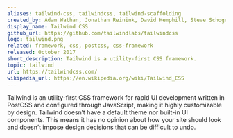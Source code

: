 ```yaml
---
aliases: tailwind-css, tailwindcss, tailwind-scaffolding
created_by: Adam Wathan, Jonathan Reinink, David Hemphill, Steve Schoger
display_name: Tailwind CSS
github_url: https://github.com/tailwindlabs/tailwindcss
logo: tailwind.png
related: framework, css, postcss, css-framework
released: October 2017
short_description: Tailwind is a utility-first CSS framework.
topic: tailwind
url: https://tailwindcss.com/
wikipedia_url: https://en.wikipedia.org/wiki/Tailwind_CSS
---
```

Tailwind is an utility-first CSS framework for rapid UI development written in PostCSS and configured through JavaScript, making it highly customizable by design. Tailwind doesn’t have a default theme nor built-in UI components. This means it has no opinion about how your site should look and doesn’t impose design decisions that can be difficult to undo.
